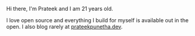 Hi there, I'm Prateek and I am 21 years old.

I love open source and everything I build for myself is available out in the
open. I also blog rarely at [prateekpunetha.dev](https://prateekpunetha.dev).
